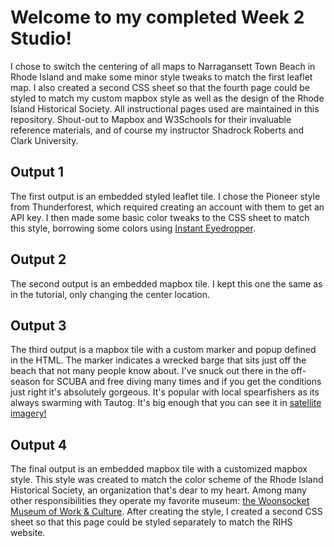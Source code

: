 # Welcome to my completed Week 2 Studio!
I chose to switch the centering of all maps to Narragansett Town Beach in Rhode Island and make some minor style tweaks to match the first leaflet map. I also created a second CSS sheet so that the fourth page could be styled to match my custom mapbox style as well as the design of the Rhode Island Historical Society. All instructional pages used are maintained in this repository. Shout-out to Mapbox and W3Schools for their invaluable reference materials, and of course my instructor Shadrock Roberts and Clark University.

## Output 1
The first output is an embedded styled leaflet tile. I chose the Pioneer style from Thunderforest, which required creating an account with them to get an API key. I then made some basic color tweaks to the CSS sheet to match this style, borrowing some colors using [Instant Eyedropper](https://instant-eyedropper.com).

## Output 2
The second output is an embedded mapbox tile. I kept this one the same as in the tutorial, only changing the center location.

## Output 3
The third output is a mapbox tile with a custom marker and popup defined in the HTML. The marker indicates a wrecked barge that sits just off the beach that not many people know about. I've snuck out there in the off-season for SCUBA and free diving many times and if you get the conditions just right it's absolutely gorgeous. It's popular with local spearfishers as its always swarming with Tautog. It's big enough that you can see it in [satellite imagery!](https://www.google.com/maps/@41.4358932,-71.4513854,589m/data=!3m1!1e3)

## Output 4
The final output is an embedded mapbox tile with a customized mapbox style. This style was created to match the color scheme of the Rhode Island Historical Society, an organization that's dear to my heart. Among many other responsibilities they operate my favorite museum: [the Woonsocket Museum of Work & Culture](https://www.rihs.org/locations/museum-of-work-culture/). After creating the style, I created a second CSS sheet so that this page could be styled separately to match the RIHS website.
